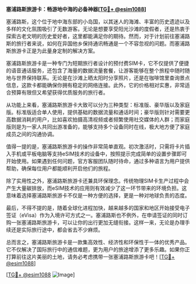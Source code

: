 **塞浦路斯旅游卡：畅游地中海的必备神器[[TG💪+ @esim1088](https://t.me/s/esim1088)]**

塞浦路斯，这个位于地中海东部的小岛国，以其迷人的海滩、丰富的历史遗迹以及多样的文化氛围吸引了无数游客。无论是想要享受阳光沙滩的度假者，还是热衷于探索古老文明的历史爱好者，这里都能满足你的期待。然而，对于计划前往塞浦路斯的旅行者来说，如何在异国他乡保持通讯畅通是一个不容忽视的问题。而塞浦路斯旅游卡正是为此量身定制的解决方案。

塞浦路斯旅游卡是一种专门为短期旅行者设计的预付费SIM卡，它不仅提供了便捷的语音通话服务，还包含了海量的数据流量套餐，让游客能够在整个旅程中随时随地与世界保持联系。无论是在沙滩上晒太阳时分享照片，还是在咖啡馆里查询景点信息，这款卡都能确保你拥有稳定的网络连接。此外，它的价格相对实惠，非常适合预算有限但又希望获得优质服务的旅行者。

从功能上来看，塞浦路斯旅游卡大致可以分为三种类型：标准版、豪华版以及家庭版。标准版适合单人使用，提供基础的数据流量和通话时间；豪华版则针对需要更高数据消耗的用户，比如喜欢拍摄高清视频或者频繁使用社交媒体的人群；而家庭版则是为一家人共同出游准备的，能够支持多个设备同时在线，极大地方便了家庭成员之间的沟通协调。

值得一提的是，塞浦路斯旅游卡的操作非常简单直观。初次激活时，只需将卡片插入手机或平板电脑等支持eSIM技术的设备中，按照提示完成简单的设置步骤即可开始使用。如果遇到任何问题，官方客服团队随时待命，通过多种语言为用户提供帮助，确保每位用户都能顺利开启他们的旅程。

除了实用性之外，塞浦路斯旅游卡还兼具环保理念。传统物理SIM卡生产过程中会产生大量碳排放，而eSIM技术的应用则有效减少了这一环节带来的环境负担。这意味着选择塞浦路斯旅游卡不仅是一种方便的选择，更是一种对地球负责的态度。

最后，不得不提的是，随着全球化进程加快，越来越多的国家和地区开始接受电子签证（eVisa）作为入境许可方式之一。塞浦路斯也不例外，在申请签证的同时订购一张塞浦路斯旅游卡，可以让你的出行更加无缝衔接。这样一来，无论是办理手续还是实际旅行途中，都会省去不少麻烦。

总而言之，塞浦路斯旅游卡是一款集高效性、经济性和环保性于一体的优秀产品。它不仅解决了国际旅行中的通信难题，更为用户的旅途增添了更多乐趣。如果你正打算前往这片美丽的土地，请务必考虑携带一张塞浦路斯旅游卡吧！[[TG💪+ @esim1088](https://t.me/s/esim1088)]

[[TG💪+ @esim1088](https://t.me/s/esim1088) ![Image](https://i.postimg.cc/4NQfJmqS/Snipaste-2025-05-13-00-14-12.png)]